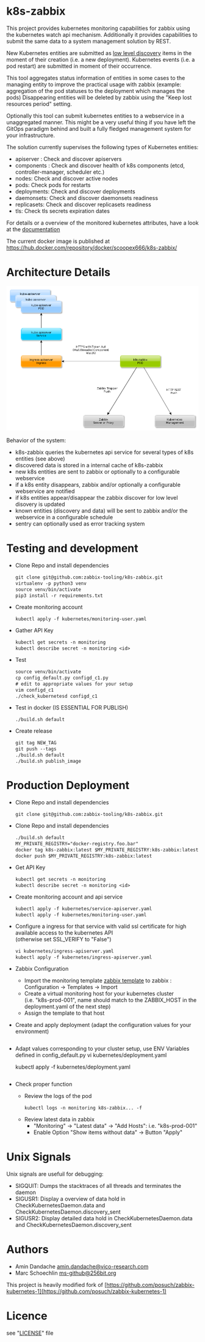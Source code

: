 k8s-zabbix
=================

This project provides kubernetes monitoring capabilities for zabbix using the kubernetes watch api mechanism.
Additionally it provides capabilities to submit the same data to a system management solution by REST.

New Kubernetes entities are submitted as [low level discovery](https://www.zabbix.com/documentation/current/manual/discovery/low_level_discovery)
items in the moment of their creation (i.e. a new deployment). Kubernetes events (i.e. a pod restart) are submitted in moment of their occurrence.

This tool aggregates status information of entities in some cases to the managing entity to improve the practical usage with zabbix
(example: aggregation of the pod statuses to the deployment which manages the pods)
Disappearing entities will be deleted by zabbix using the "Keep lost resources period" setting.

Optionally this tool can submit kubernetes entities to a webservice in a unaggregated manner.
This might be a very useful thing if you have left the GitOps paradigm behind and built a fully fledged management system for your infrastructure. 

The solution currently supervises the following types of Kubernetes entities:

* apiserver : Check and discover apiservers
* components : Check and discover health of k8s components (etcd, controller-manager, scheduler etc.)
* nodes: Check and discover active nodes
* pods: Check pods for restarts
* deployments: Check and discover deployments
* daemonsets: Check and discover daemonsets readiness
* replicasets: Check and discover replicasets readiness
* tls: Check tls secrets expiration dates

For details or a overview of the monitored kubernetes attributes, have a look at the [documentation](http://htmlpreview.github.io/?https://github.com/zabbix-tooling/k8s-zabbix/blob/master/documentation/template/custom_service_kubernetes.html)

The current docker image is published at https://hub.docker.com/repository/docker/scoopex666/k8s-zabbix/

Architecture Details
=====================


![Deployment Diagram](documentation/deployment_yed.png)

Behavior of the system:

* k8s-zabbix queries the kubernetes api service for several types of k8s entities (see above)
* discovered data is stored in a internal cache of k8s-zabbix
* new k8s entities are sent to zabbix or optionally to a configurable webservice
* if a k8s entity disappears, zabbix and/or optionally a configurable webservice are notified
* if k8s entities appear/disappear the zabbix discover for low level disovery is updated
* known entities (discovery and data) will be sent to zabbix and/or the webservice in a configurable schedule
* sentry can optionally used as error tracking system


Testing and development
=======================


* Clone Repo and install dependencies
  ```
  git clone git@github.com:zabbix-tooling/k8s-zabbix.git
  virtualenv -p python3 venv
  source venv/bin/activate
  pip3 install -r requirements.txt
  ```
* Create monitoring account
  ```
  kubectl apply -f kubernetes/monitoring-user.yaml
  ```
* Gather API Key
  ```
  kubectl get secrets -n monitoring
  kubectl describe secret -n monitoring <id>
  ```
* Test
  ```
  source venv/bin/activate
  cp config_default.py configd_c1.py
  # edit to appropriate values for your setup
  vim configd_c1
  ./check_kubernetesd configd_c1
  ```
* Test in docker (IS ESSENTIAL FOR PUBLISH)
  ```
  ./build.sh default
  ```
* Create release
  ```
  git tag NEW_TAG
  git push --tags
  ./build.sh default
  ./build.sh publish_image
  ```
Production Deployment
=====================

* Clone Repo and install dependencies
  ```
  git clone git@github.com:zabbix-tooling/k8s-zabbix.git
  ```
* Clone Repo and install dependencies
  ```
  ./build.sh default
  MY_PRIVATE_REGISTRY="docker-registry.foo.bar"
  docker tag k8s-zabbix:latest $MY_PRIVATE_REGISTRY:k8s-zabbix:latest
  docker push $MY_PRIVATE_REGISTRY:k8s-zabbix:latest
  ```
* Get API Key
  ```
  kubectl get secrets -n monitoring
  kubectl describe secret -n monitoring <id>
  ```
* Create monitoring account and api service
  ```
  kubectl apply -f kubernetes/service-apiserver.yaml
  kubectl apply -f kubernetes/monitoring-user.yaml
  ```
* Configure a ingress for that service with valid ssl certificate for high available access to the kubernetes API<BR>
  (otherwise set SSL\_VERIFY to "False")
  ```
  vi kubernetes/ingress-apiserver.yaml
  kubectl apply -f kubernetes/ingress-apiserver.yaml
  ```
* Zabbix Configuration
  * Import the monitoring template [zabbix template](template/custom_service_kubernetes.xml) to zabbix : Configuration →  Templates → Import
  * Create a virtual monitoring host for your kubernetes cluster <BR>
    (i.e. "k8s-prod-001", name should match to the ZABBIX\_HOST in the deployment.yaml of the next step)
  * Assign the template to that host
* Create and apply deployment
  (adapt the configuration values for your environment)
  ```
* Adapt values corresponding to your cluster setup, use ENV Variables defined in config_default.py
  vi kubernetes/deployment.yaml

  kubectl apply -f kubernetes/deployment.yaml
  ```
* Check proper function
  * Review the logs of the pod
    ```
    kubectl logs -n monitoring k8s-zabbix... -f
    ```
  * Review latest data in zabbix
    * "Monitoring" →  "Latest data" →  "Add Hosts": i.e. "k8s-prod-001"
    * Enable Option "Show items without data" →  Button "Apply"

Unix Signals
=======

Unix signals are usefuil for debugging:

 * SIGQUIT: Dumps the stacktraces of all threads and terminates the daemon
 * SIGUSR1: Display a overview of data hold in CheckKubernetesDaemon.data and CheckKubernetesDaemon.discovery_sent
 * SIGUSR2: Display detailed data hold in CheckKubernetesDaemon.data and CheckKubernetesDaemon.discovery_sent

Authors
=======

- Amin Dandache <amin.dandache@vico-research.com>
- Marc Schoechlin <ms-github@256bit.org>

This project is heavily modified fork of [https://github.com/posuch/zabbix-kubernetes-1](https://github.com/posuch/zabbix-kubernetes-1)

Licence
=======

see "[LICENSE](./LICENSE)" file
